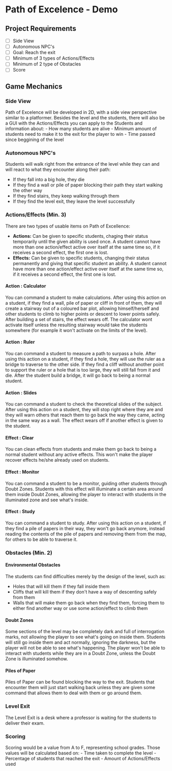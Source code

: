 # Path of Excelence - Demo
## Project Requirements
- [ ] Side View
- [ ] Autonomous NPC's
- [ ] Goal: Reach the exit
- [ ] Minimum of 3 types of Actions/Effects
- [ ] Minimum of 2 type of Obstacles
- [ ] Score
## Game Mechanics
### Side View
Path of Excelence will be developed in 2D, with a side view perspective similar to a platformer. Besides the level and the students, there will also be a GUI with the Actions/Effects you can apply to the Students and information about:
	- How many students are alive
	- Minimum amount of students need to make it to the exit for the player to win
	- Time passed since beggining of the level
### Autonomous NPC's
Students will walk right from the entrance of the level while they can and will react to what they encounter along their path:
- If they fall into a big hole, they die
- If they find a wall or pile of paper blocking their path they start walking the other way
- If they find stairs, they keep walking through them
- If they find the level exit, they leave the level successfully
### Actions/Effects (Min. 3)
There are two types of usable items on Path of Excellence:
- **Actions:** Can be given to specific students, chaging their status temporarily until the given ability is used once. A student cannot have more than one action/effect active over itself at the same time so, if it receives a second effect, the first one is lost.
- **Effects:** Can be given to specific students, changing their status permanently and giving that specific student an ability. A student cannot have more than one action/effect active over itself at the same time so, if it receives a second effect, the first one is lost.
#### Action : Calculator
You can command a student to make calculations. After using this action on a student, if they find a wall, pile of paper or cliff in front of them, they will create a stairway out of a coloured bar plot, allowing himself/herself and other students to climb to higher points or descent to lower points safely. After building a set of stairs, the effect wears off. The calculator wont activate itself unless the resulting stairway would take the students somewhere (for example it won't activate on the limits of the level).
#### Action : Ruler
You can command a student to measure a path to surpass a hole. After using this action on a student, if they find a hole, they will use the ruler as a bridge to traverse to the other side. If they find a cliff without another point to support the ruler or a hole that is too large, they will still fall from it and die. After the student build a bridge, it will go back to being a normal student.
#### Action : Slides
You can command a student to check the theoretical slides of the subject. After using this action on a student, they will stop right where they are and they will warn others that reach them to go back the way they came, acting in the same way as a wall. The effect wears off if another effect is given to the student.
#### Effect : Clear
You can clean effects from students and make them go back to being a normal student without any active effects. This won't make the player recover effects he/she already used on students.
#### Effect : Monitor
You can command a student to be a monitor, guiding other students through Doubt Zones. Students with this effect will illuminate a certain area around them inside Doubt Zones, allowing the player to interact with students in the illuminated zone and see what's inside.
#### Effect : Study
You can command a student to study. After using this action on a student, if they find a pile of papers in their way, they won't go back anymore, instead reading the contents of the pile of papers and removing them from the map, for others to be able to traverse it.
### Obstacles (Min. 2)
#### Environmental Obstacles
The students can find difficulties merely by the design of the level, such as:
- Holes that will kill them if they fall inside them
- Cliffs that will kill them if they don't have a way of descenting safely from them
- Walls that will make them go back when they find them, forcing them to either find another way or use some action/effect to climb them
#### Doubt Zones
Some sections of the level may be completely dark and full of interrogation marks, not allowing the player to see what's going on inside them. Students will still go inside them and act normally, ignoring the darkness, but the player will not be able to see what's happening. The player won't be able to interact with students while they are in a Doubt Zone, unless the Doubt Zone is illuminated somehow.
#### Piles of Paper
Piles of Paper can be found blocking the way to the exit. Students that encounter them will just start walking back unless they are given some command that allows them to deal with them or go around them.
### Level Exit
The Level Exit is a desk where a professor is waiting for the students to deliver their exam.
### Scoring
Scoring would be a value from A to F, representing school grades. Those values will be calculated based on:
	- Time taken to complete the level
	- Percentage of students that reached the exit
	- Amount of Actions/Effects used
